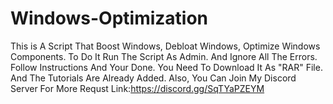 # Windows-Optimization
This is A Script That Boost Windows, Debloat Windows, Optimize Windows Components. To Do It Run The Script As Admin. And Ignore All The Errors. Follow Instructions And Your Done.  You Need To Download It As "RAR" File. And The Tutorials Are Already Added.
Also, You Can Join My Discord Server For More Requst Link:https://discord.gg/SqTYaPZEYM
